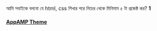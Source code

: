 আমি সবাইকে বলবো যে html, css শিখার পরে নিচের থেকে মিনিমাম ৫ টা প্রজেক্ট কর?
<strong>1</strong><a href = "https://mobirise.com/extensions/appamp/timeplanner.html"><h4> AppAMP Theme </h4></a>

